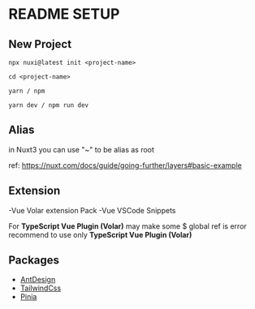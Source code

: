 # README SETUP

## New Project

`npx nuxi@latest init <project-name>`

`cd <project-name>`

`yarn / npm`

`yarn dev / npm run dev`

## Alias

in Nuxt3 you can use "~" to be alias as root

ref: <https://nuxt.com/docs/guide/going-further/layers#basic-example>

## Extension

-Vue Volar extension Pack
-Vue VSCode Snippets

For **TypeScript Vue Plugin (Volar)** may make some $ global ref is error recommend to use only **TypeScript Vue Plugin (Volar)**

## Packages

- [AntDesign](/frontend/content/readme_antd.md)
- [TailwindCss](/frontend/content/readme_tailwind.md)
- [Pinia](/frontend/content/readme_piniaStores.md)
